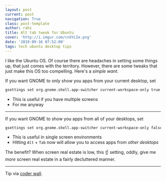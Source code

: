 ```yaml
---
layout: post
current: post
navigation: True
class: post-template
author: rahi
title: Alt tab tweak for Ubuntu
cover: 'http://i.imgur.com/cnXYLIe.png'
date: '2019-09-16 07:52:00'
tags: tech ubuntu desktop tips
---
```


I like the Ubuntu OS. Of course there are headaches in setting some things up, that just comes with the territory. However, there are some tweaks that just make this OS too compelling. Here's a _simple want_.

If you want GNOME to only show you apps from your current desktop, set

```bash
gsettings set org.gnome.shell.app-switcher current-workspace-only true
```

- This is useful if you have multiple screens
- For me anyway

---

If you want GNOME to show you apps from all of your desktops, set

```bash
gsettings set org.gnome.shell.app-switcher current-workspace-only false
```

- This is useful in single screen environments
- Hitting `Alt` + `Tab` now will allow you to access apps from _other desktops_

The benefit? When screen real estate is low, this ☝ setting, oddly, give me _more_ screen real estate in a fairly decluttered manner.

---

Tip via [coder wall][1].

[1]: https://coderwall.com/p/m5mhoq/gnome-3-how-to-alt-tab-windows-on-current-workspace-only
